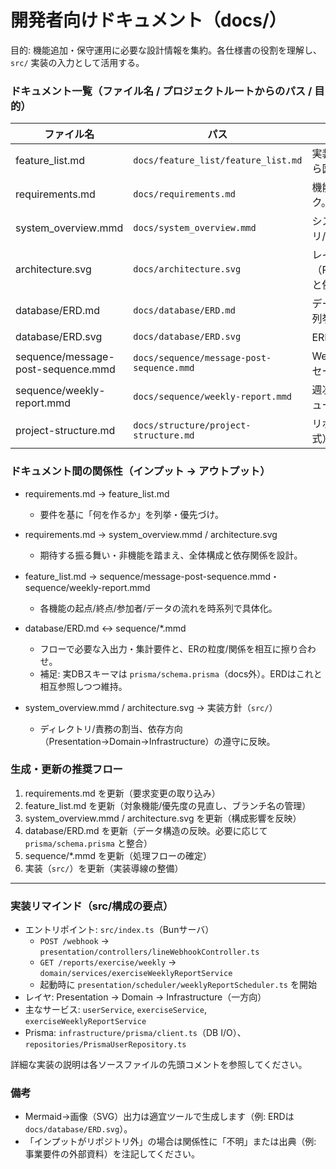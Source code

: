 # 開発者向けドキュメント（docs/）

目的: 機能追加・保守運用に必要な設計情報を集約。各仕様書の役割を理解し、`src/` 実装の入力として活用する。

### ドキュメント一覧（ファイル名 / プロジェクトルートからのパス / 目的）

| ファイル名 | パス | 目的 |
|---|---|---|
| feature_list.md | `docs/feature_list/feature_list.md` | 実装対象機能の一覧（計画含む）。各機能から図や実装へ辿る起点。 |
| requirements.md | `docs/requirements.md` | 機能/非機能要件、前提、制約、技術スタック。期待仕様の基準。 |
| system_overview.mmd | `docs/system_overview.mmd` | システム全体の俯瞰（ユーザー/LINE/アプリ/DB/AI/スケジューラの関係）。 |
| architecture.svg | `docs/architecture.svg` | レイヤ構造（Presentation→Domain→Infrastructure）と依存方向の可視化。 |
| database/ERD.md | `docs/database/ERD.md` | データモデル（Mermaid ERD）。テーブル/列挙/リレーションの把握。 |
| database/ERD.svg | `docs/database/ERD.svg` | ERDの画像版（レビュー/共有用）。 |
| sequence/message-post-sequence.mmd | `docs/sequence/message-post-sequence.mmd` | Webhook受信→処理→返信の時系列。メッセージ投稿の詳細フロー。 |
| sequence/weekly-report.mmd | `docs/sequence/weekly-report.mmd` | 週次レポート生成→Pushの時系列。スケジューラの詳細フロー。 |
| project-structure.md | `docs/structure/project-structure.md` | リポジトリのディレクトリ構成（tree形式）。レイヤ/責務/依存の俯瞰。 |

### ドキュメント間の関係性（インプット → アウトプット）

- requirements.md → feature_list.md  
  - 要件を基に「何を作るか」を列挙・優先づけ。

- requirements.md → system_overview.mmd / architecture.svg  
  - 期待する振る舞い・非機能を踏まえ、全体構成と依存関係を設計。

- feature_list.md → sequence/message-post-sequence.mmd・sequence/weekly-report.mmd  
  - 各機能の起点/終点/参加者/データの流れを時系列で具体化。

- database/ERD.md ↔ sequence/*.mmd  
  - フローで必要な入出力・集計要件と、ERの粒度/関係を相互に擦り合わせ。  
  - 補足: 実DBスキーマは `prisma/schema.prisma`（docs外）。ERDはこれと相互参照しつつ維持。

- system_overview.mmd / architecture.svg → 実装方針（`src/`）  
  - ディレクトリ/責務の割当、依存方向（Presentation→Domain→Infrastructure）の遵守に反映。

### 生成・更新の推奨フロー

1. requirements.md を更新（要求変更の取り込み）
2. feature_list.md を更新（対象機能/優先度の見直し、ブランチ名の管理）
3. system_overview.mmd / architecture.svg を更新（構成影響を反映）
4. database/ERD.md を更新（データ構造の反映。必要に応じて `prisma/schema.prisma` と整合）
5. sequence/*.mmd を更新（処理フローの確定）
6. 実装（`src/`）を更新（実装導線の整備）

---

### 実装リマインド（src/構成の要点）

- エントリポイント: `src/index.ts`（Bunサーバ）
  - `POST /webhook` → `presentation/controllers/lineWebhookController.ts`
  - `GET /reports/exercise/weekly` → `domain/services/exerciseWeeklyReportService`
  - 起動時に `presentation/scheduler/weeklyReportScheduler.ts` を開始
- レイヤ: Presentation → Domain → Infrastructure（一方向）
- 主なサービス: `userService`, `exerciseService`, `exerciseWeeklyReportService`
- Prisma: `infrastructure/prisma/client.ts`（DB I/O）、`repositories/PrismaUserRepository.ts`

詳細な実装の説明は各ソースファイルの先頭コメントを参照してください。

### 備考

- Mermaid→画像（SVG）出力は適宜ツールで生成します（例: ERDは `docs/database/ERD.svg`）。  
- 「インプットがリポジトリ外」の場合は関係性に「不明」または出典（例: 事業要件の外部資料）を注記してください。
